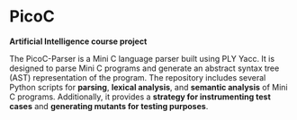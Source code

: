 # PicoC
**Artificial Intelligence course project**

The PicoC-Parser is a Mini C language parser built using PLY Yacc. It is designed to parse Mini C programs and generate an abstract syntax tree (AST) representation of the program. The repository includes several Python scripts for **parsing**, **lexical analysis**, and **semantic analysis** of Mini C programs. Additionally, it provides a **strategy for instrumenting test cases** and **generating mutants for testing purposes**. 
